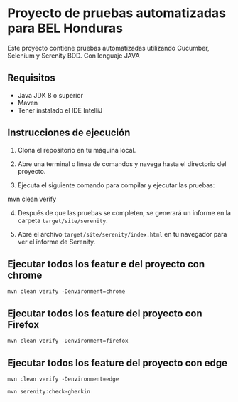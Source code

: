 # Proyecto de pruebas automatizadas para BEL Honduras

Este proyecto contiene pruebas automatizadas utilizando Cucumber, Selenium y Serenity BDD. Con lenguaje JAVA

## Requisitos

- Java JDK 8 o superior
- Maven
- Tener instalado el IDE IntelliJ

## Instrucciones de ejecución

1. Clona el repositorio en tu máquina local.

2. Abre una terminal o línea de comandos y navega hasta el directorio del proyecto.

3. Ejecuta el siguiente comando para compilar y ejecutar las pruebas:

mvn clean verify


4. Después de que las pruebas se completen, se generará un informe en la carpeta `target/site/serenity`.

5. Abre el archivo `target/site/serenity/index.html` en tu navegador para ver el informe de Serenity.

## Ejecutar todos los featur e del proyecto con chrome

```
mvn clean verify -Denvironment=chrome
```
## Ejecutar todos los feature del proyecto con Firefox

```
mvn clean verify -Denvironment=firefox
```
## Ejecutar todos los feature del proyecto con edge

```
mvn clean verify -Denvironment=edge
```
``````
mvn serenity:check-gherkin 
``````
